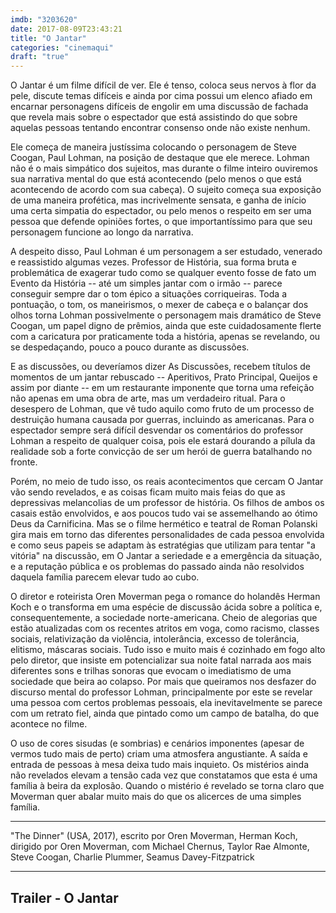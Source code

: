 ```yaml
---
imdb: "3203620"
date: 2017-08-09T23:43:21
title: "O Jantar"
categories: "cinemaqui"
draft: "true"
---
```

O Jantar é um filme difícil de ver. Ele é tenso, coloca seus nervos à flor da pele, discute temas difíceis e ainda por cima possui um elenco afiado em encarnar personagens difíceis de engolir em uma discussão de fachada que revela mais sobre o espectador que está assistindo do que sobre aquelas pessoas tentando encontrar consenso onde não existe nenhum.

Ele começa de maneira justíssima colocando o personagem de Steve Coogan, Paul Lohman, na posição de destaque que ele merece. Lohman não é o mais simpático dos sujeitos, mas durante o filme inteiro ouviremos sua narrativa mental do que está acontecendo (pelo menos o que está acontecendo de acordo com sua cabeça). O sujeito começa sua exposição de uma maneira profética, mas incrivelmente sensata, e ganha de início uma certa simpatia do espectador, ou pelo menos o respeito em ser uma pessoa que defende opiniões fortes, o que importantíssimo para que seu personagem funcione ao longo da narrativa.

A despeito disso, Paul Lohman é um personagem a ser estudado, venerado e reassistido algumas vezes. Professor de História, sua forma bruta e problemática de exagerar tudo como se qualquer evento fosse de fato um Evento da História -- até um simples jantar com o irmão -- parece conseguir sempre dar o tom épico a situações corriqueiras. Toda a pontuação, o tom, os maneirismos, o mexer de cabeça e o balançar dos olhos torna Lohman possivelmente o personagem mais dramático de Steve Coogan, um papel digno de prêmios, ainda que este cuidadosamente flerte com a caricatura por praticamente toda a história, apenas se revelando, ou se despedaçando, pouco a pouco durante as discussões.

E as discussões, ou deveríamos dizer As Discussões, recebem títulos de momentos de um jantar rebuscado -- Aperitivos, Prato Principal, Queijos e assim por diante -- em um restaurante imponente que torna uma refeição não apenas em uma obra de arte, mas um verdadeiro ritual. Para o desespero de Lohman, que vê tudo aquilo como fruto de um processo de destruição humana causada por guerras, incluindo as americanas. Para o espectador sempre será difícil desvendar os comentários do professor Lohman a respeito de qualquer coisa, pois ele estará dourando a pílula da realidade sob a forte convicção de ser um herói de guerra batalhando no fronte.

Porém, no meio de tudo isso, os reais acontecimentos que cercam O Jantar vão sendo revelados, e as coisas ficam muito mais feias do que as depressivas melancolias de um professor de história. Os filhos de ambos os casais estão envolvidos, e aos poucos tudo vai se assemelhando ao ótimo Deus da Carnificina. Mas se o filme hermético e teatral de Roman Polanski gira mais em torno das diferentes personalidades de cada pessoa envolvida e como seus papeis se adaptam às estratégias que utilizam para tentar "a vitória" na discussão, em O Jantar a seriedade e a emergência da situação, e a reputação pública e os problemas do passado ainda não resolvidos daquela família parecem elevar tudo ao cubo.

O diretor e roteirista Oren Moverman pega o romance do holandês Herman Koch e o transforma em uma espécie de discussão ácida sobre a política e, consequentemente, a sociedade norte-americana. Cheio de alegorias que estão atualizadas com os recentes atritos em voga, como racismo, classes sociais, relativização da violência, intolerância, excesso de tolerância, elitismo, máscaras sociais. Tudo isso e muito mais é cozinhado em fogo alto pelo diretor, que insiste em potencializar sua noite fatal narrada aos mais diferentes sons e trilhas sonoras que evocam o imediatismo de uma sociedade que beira ao colapso. Por mais que queiramos nos desfazer do discurso mental do professor Lohman, principalmente por este se revelar uma pessoa com certos problemas pessoais, ela inevitavelmente se parece com um retrato fiel, ainda que pintado como um campo de batalha, do que acontece no filme.

O uso de cores sisudas (e sombrias) e cenários imponentes (apesar de vermos tudo mais de perto) criam uma atmosfera angustiante. A saída e entrada de pessoas à mesa deixa tudo mais inquieto. Os mistérios ainda não revelados elevam a tensão cada vez que constatamos que esta é uma família à beira da explosão. Quando o mistério é revelado se torna claro que Moverman quer abalar muito mais do que os alicerces de uma simples família.

<hr>"The Dinner" (USA, 2017), escrito por Oren Moverman, Herman Koch, dirigido por Oren Moverman, com Michael Chernus, Taylor Rae Almonte, Steve Coogan, Charlie Plummer, Seamus Davey-Fitzpatrick<hr>

<h2>Trailer - O Jantar<h2>
